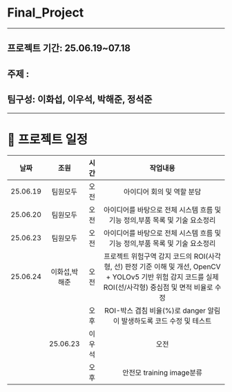 # Final_Project

------------------------------------------------------------
## 프로젝트 기간: 25.06.19~07.18
## 주제 : 
## 팀구성: 이화섭, 이우석, 박해준, 정석준

-------------------------------------------------------
# 📅 프로젝트 일정
|날짜|조원|시간|작업내용|
|:---:|:-----:|:---:|:---:|
|25.06.19|팀원모두|오전|아이디어 회의 및 역할 분담|
|25.06.20|팀원모두|오전|아이디어를 바탕으로 전체 시스템 흐름 및 기능 정의,부품 목록 및 기술 요소정리|
|25.06.23|팀원모두|오전|아이디어를 바탕으로 전체 시스템 흐름 및 기능 정의,부품 목록 및 기술 요소정리|
|25.06.24|이화섭,박해준|오전|프로젝트 위험구역 감지 코드의 ROI(사각형, 선) 판정 기준 이해 및 개선, OpenCV + YOLOv5 기반 위험 감지 코드를 실제 ROI(선/사각형) 중심점 및 면적 비율로 수정|
|||오후|ROI-박스 겹침 비율(%)로 danger 알림이 발생하도록 코드 수정 및 테스트|
||25.06.23|이우석|오전|안전모 training image분류|
|||오후|안전모 training image분류|


